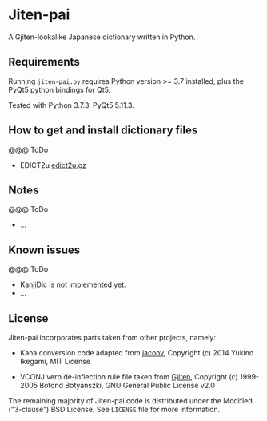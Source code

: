 # Jiten-pai

A Gjiten-lookalike Japanese dictionary written in Python.

## Requirements

Running `jiten-pai.py` requires Python version >= 3.7 installed,
plus the PyQt5 python bindings for Qt5.

Tested with Python 3.7.3, PyQt5 5.11.3.

## How to get and install dictionary files

@@@ ToDo

* EDICT2u [edict2u.gz](http://ftp.edrdg.org/pub/Nihongo/edict2u.gz)


## Notes

@@@ ToDo

* ...

## Known issues

@@@ ToDo

* KanjiDic is not implemented yet.
* ...

## License

Jiten-pai incorporates parts taken from other projects, namely:

* Kana conversion code adapted from [jaconv](https://github.com/ikegami-yukino/jaconv),
  Copyright (c) 2014 Yukino Ikegami, MIT License

* VCONJ verb de-inflection rule file taken from [Gjiten](http://gjiten.sourceforge.net/),
  Copyright (c) 1999-2005 Botond Botyanszki, GNU General Public License v2.0

The remaining majority of Jiten-pai code is distributed under the
Modified ("3-clause") BSD License. See `LICENSE` file for more information.
